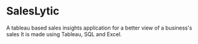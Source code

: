 # SalesLytic
A tableau based sales insights application for a better view of a business's sales
It is made using Tableau, SQL and Excel.
